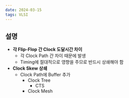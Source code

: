 ```yaml
---
date: 2024-03-15
tags: VLSI
---
```


## 설명

- **각 Flip-Flop 간 Clock 도달시간 차이**
	- 각 Clock Path 간 차이 때문에 발생
	- Timing에 절대적으로 영향을 주므로 반드시 상쇄해야 함
- **Clock Skew 상쇄**
	- Clock Path에 Buffer 추가
		- Clock Tree
			- CTS
		- Clock Mesh